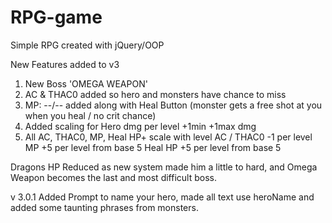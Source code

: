RPG-game
==============

Simple RPG created with jQuery/OOP


New Features added to v3

1. New Boss 'OMEGA WEAPON'
2. AC & THAC0 added so hero and monsters have chance to miss
3. MP: --/-- added along with Heal Button (monster gets a free shot at you when you heal / no crit chance)
4. Added scaling for Hero dmg per level +1min +1max dmg
5. All AC, THAC0, MP, Heal HP+ scale with level
    AC / THAC0 -1 per level
    MP +5 per level from base 5
    Heal HP +5 per level from base 5

Dragons HP Reduced as new system made him a little to hard, and Omega Weapon becomes the last and most difficult boss.

v 3.0.1
Added Prompt to name your hero, made all text use heroName and added some taunting phrases from monsters.
